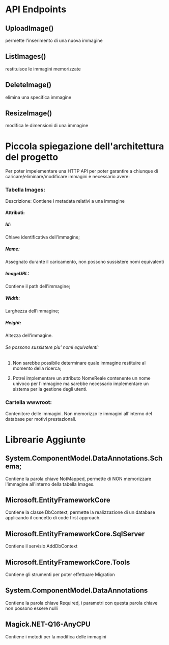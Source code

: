 # API Endpoints
## UploadImage()

permette l'inserimento di una nuova immagine

## ListImages()

restituisce le immagini memorizzate

## DeleteImage()

elimina una specifica immagine

## ResizeImage()

modifica le dimensioni di una immagine


# Piccola spiegazione dell'architettura del progetto

Per poter impelementare una HTTP API per poter garantire a chiunque di caricare/eliminare/modificare immagini è necessario avere:
	
### Tabella Images:

Descrizione: Contiene i metadata relativi a una immagine

#### Attributi:

##### Id: 		

Chiave identificativa dell'immagine;

##### Name: 		

Assegnato durante il caricamento, non possono sussistere nomi equivalenti

##### ImageURL: 	

Contiene il path dell'immagine;

##### Width:		

Larghezza dell'immagine;

##### Height:	

Altezza dell'immagine.


###### Se possono sussistere piu' nomi equivalenti:

1) Non sarebbe possibile determinare quale immagine restituire al momento della ricerca;

2) Potrei implementare un attributo NomeReale contenente un nome univoco per l'immagine ma sarebbe necessario implementare un sistema per la gestione degli utenti.

		
###	Cartella wwwroot: 
Contenitore delle immagini.
Non memorizzo le immagini all'interno del database per motivi prestazionali.

# Librearie Aggiunte

## System.ComponentModel.DataAnnotations.Schema;

Contiene la parola chiave NotMapped, permette di NON memorizzare 
l'immagine all'interno della
tabella Images.

## Microsoft.EntityFrameworkCore

Contiene la classe DbContext, permette la realizzazione di un database applicando il concetto di code first approach.

## Microsoft.EntityFrameworkCore.SqlServer

Contiene il servisio AddDbContext

## Microsoft.EntityFrameworkCore.Tools

Contiene gli strumenti per poter effettuare Migration

## System.ComponentModel.DataAnnotations

Contiene la parola chiave Required, i parametri con questa parola chiave non possono essere nulli

## Magick.NET-Q16-AnyCPU

Contiene i metodi per la modifica delle immagini
